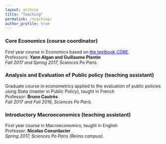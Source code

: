 ```yaml
---
layout: archive
title: "Teaching"
permalink: /teaching/
author_profile: true
---
```


### Core Economics (course coordinator) ###
First year course in Economics based on <a href='http://www.core-econ.org/' style="color:blue">the textbook CORE</a>.  
Professors: <b> Yann Algan and Guillaume Plantin </b>  
<i> Fall 2017 and Spring 2017, Sciences Po Paris. </i>

### Analysis and Evaluation of Public policy (teaching assistant)
Graduate course in econometrics applied to the evaluation of public policies using Stata (master in Public Policy), taught in French         
Professor: <b> Bruno Cautrès  </b>  
<i> Fall 2017 and Fall 2016, Sciences Po Paris. </i>

### Introductory Macroeconomics (teaching assistant)
First year course in Macroeconomics, taught in English  
Professor: <b>  Nicolas Coeurdacier </b>   
<i> Spring 2017, Sciences Po Paris (Reims campus). </i>


